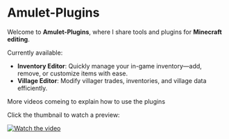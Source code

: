 # Amulet-Plugins

Welcome to **Amulet-Plugins**, where I share tools and plugins for **Minecraft editing**.  

Currently available:

- **Inventory Editor**: Quickly manage your in-game inventory—add, remove, or customize items with ease.
- **Village Editor**: Modify villager trades, inventories, and village data efficiently.

 More videos comeing to explain how to use the plugins

Click the thumbnail to watch a preview:

[![Watch the video](https://img.youtube.com/vi/6siUoN8_9zg/0.jpg)](https://youtu.be/6siUoN8_9zg)

